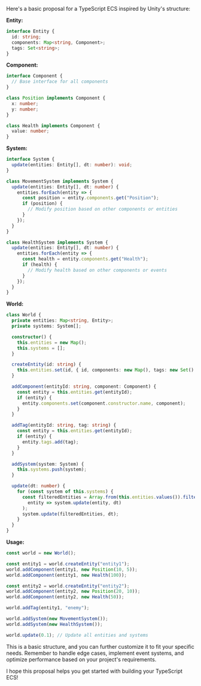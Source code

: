 Here's a basic proposal for a TypeScript ECS inspired by Unity's structure:

**Entity:**

```typescript
interface Entity {
  id: string;
  components: Map<string, Component>;
  tags: Set<string>;
}
```

**Component:**

```typescript
interface Component {
  // Base interface for all components
}

class Position implements Component {
  x: number;
  y: number;
}

class Health implements Component {
  value: number;
}
```

**System:**

```typescript
interface System {
  update(entities: Entity[], dt: number): void;
}

class MovementSystem implements System {
  update(entities: Entity[], dt: number) {
    entities.forEach(entity => {
      const position = entity.components.get("Position");
      if (position) {
        // Modify position based on other components or entities
      }
    });
  }
}

class HealthSystem implements System {
  update(entities: Entity[], dt: number) {
    entities.forEach(entity => {
      const health = entity.components.get("Health");
      if (health) {
        // Modify health based on other components or events
      }
    });
  }
}
```

**World:**

```typescript
class World {
  private entities: Map<string, Entity>;
  private systems: System[];

  constructor() {
    this.entities = new Map();
    this.systems = [];
  }

  createEntity(id: string) {
    this.entities.set(id, { id, components: new Map(), tags: new Set() });
  }

  addComponent(entityId: string, component: Component) {
    const entity = this.entities.get(entityId);
    if (entity) {
      entity.components.set(component.constructor.name, component);
    }
  }

  addTag(entityId: string, tag: string) {
    const entity = this.entities.get(entityId);
    if (entity) {
      entity.tags.add(tag);
    }
  }

  addSystem(system: System) {
    this.systems.push(system);
  }

  update(dt: number) {
    for (const system of this.systems) {
      const filteredEntities = Array.from(this.entities.values()).filter(
        entity => system.update(entity, dt)
      );
      system.update(filteredEntities, dt);
    }
  }
}
```

**Usage:**

```typescript
const world = new World();

const entity1 = world.createEntity("entity1");
world.addComponent(entity1, new Position(10, 5));
world.addComponent(entity1, new Health(100));

const entity2 = world.createEntity("entity2");
world.addComponent(entity2, new Position(20, 10));
world.addComponent(entity2, new Health(50));

world.addTag(entity1, "enemy");

world.addSystem(new MovementSystem());
world.addSystem(new HealthSystem());

world.update(0.1); // Update all entities and systems
```

This is a basic structure, and you can further customize it to fit your specific needs. Remember to handle edge cases, implement event systems, and optimize performance based on your project's requirements.

I hope this proposal helps you get started with building your TypeScript ECS!